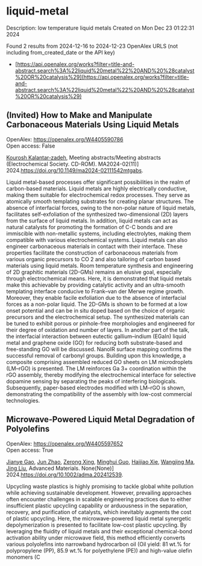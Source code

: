 # liquid-metal
Description: low temperature liquid metals
Created on Mon Dec 23 01:22:31 2024

Found 2 results from 2024-12-16 to 2024-12-23
OpenAlex URLS (not including from_created_date or the API key)
- [https://api.openalex.org/works?filter=title-and-abstract.search%3A%22liquid%20metal%22%20AND%20%28catalyst%20OR%20catalysis%29](https://api.openalex.org/works?filter=title-and-abstract.search%3A%22liquid%20metal%22%20AND%20%28catalyst%20OR%20catalysis%29)

## (Invited) How to Make and Manipulate Carbonaceous Materials Using Liquid Metals   

OpenAlex: https://openalex.org/W4405590786    
Open access: False
    
[Kourosh Kalantar‐zadeh](https://openalex.org/A5067220816), Meeting abstracts/Meeting abstracts (Electrochemical Society. CD-ROM). MA2024-02(11)] 2024.https://doi.org/10.1149/ma2024-02111542mtgabs.
    
Liquid metal-based processes offer significant possibilities in the realm of carbon-based materials. Liquid metals are highly electrically conductive, making them suitable for electrochemical redox processes. They serve as atomically smooth templating substrates for creating planar structures. The absence of interfacial forces, owing to the non-polar nature of liquid metals, facilitates self-exfoliation of the synthesized two-dimensional (2D) layers from the surface of liquid metals. In addition, liquid metals can act as natural catalysts for promoting the formation of C-C bonds and are immiscible with non-metallic systems, including electrolytes, making them compatible with various electrochemical systems. Liquid metals can also engineer carbonaceous materials in contact with their interface. These properties facilitate the construction of carbonaceous materials from various organic precursors to CO 2 and also tailoring of carbon based materials using liquid metals. Room temperature synthesis and engineering of 2D graphitic materials (2D-GMs) remains an elusive goal, especially through electrochemical means. Here, it is demonstrated that liquid metals make this achievable by providing catalytic activity and an ultra-smooth templating interface conducive to Frank–van der Merwe regime growth. Moreover, they enable facile exfoliation due to the absence of interfacial forces as a non-polar liquid. The 2D-GMs is shown to be formed at a low onset potential and can be in situ doped based on the choice of organic precursors and the electrochemical setup. The synthesized materials can be tuned to exhibit porous or pinhole-free morphologies and engineered for their degree of oxidation and number of layers. In another part of the talk, the interfacial interaction between eutectic gallium–indium (EGaIn) liquid metal and graphene oxide (GO) for reducing both substrate-based and free-standing GO will be discussed. NanoIR surface mapping confirms the successful removal of carbonyl groups. Building upon this knowledge, a composite comprising assembled reduced GO sheets on LM microdroplets (LM–rGO) is presented. The LM reinforces Ga 3+ coordination within the rGO assembly, thereby modifying the electrochemical interface for selective dopamine sensing by separating the peaks of interfering biologicals. Subsequently, paper-based electrodes modified with LM–rGO is shown, demonstrating the compatibility of the assembly with low-cost commercial technologies.    

    

## Microwave‐Powered Liquid Metal Degradation of Polyolefins   

OpenAlex: https://openalex.org/W4405597652    
Open access: True
    
[Jianye Gao](https://openalex.org/A5083945376), [Jun Zhao](https://openalex.org/A5108602781), [Zerong Xing](https://openalex.org/A5086869260), [Minghui Guo](https://openalex.org/A5076508346), [Haijiao Xie](https://openalex.org/A5085237771), [Wangjing Ma](https://openalex.org/A5112244650), [Jing Liu](https://openalex.org/A5100653469), Advanced Materials. None(None)] 2024.https://doi.org/10.1002/adma.202412539.
    
Upcycling waste plastics is highly promising to tackle global white pollution while achieving sustainable development. However, prevailing approaches often encounter challenges in scalable engineering practices due to either insufficient plastic upcycling capability or arduousness in the separation, recovery, and purification of catalysts, which inevitably augments the cost of plastic upcycling. Here, the microwave-powered liquid metal synergetic depolymerization is presented to facilitate low-cost plastic upcycling. By leveraging the fluidity of liquid metals and their exceptional chemical-bond activation ability under microwave field, this method efficiently converts various polyolefins into narrowband hydrocarbon oil (Oil yield: 81 wt.% for polypropylene (PP), 85.9 wt.% for polyethylene (PE)) and high-value olefin monomers (C    

    
